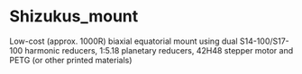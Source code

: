 # Shizukus_mount
Low-cost (approx. 1000R) biaxial equatorial mount using dual S14-100/S17-100 harmonic reducers, 1:5.18 planetary reducers, 42H48 stepper motor and PETG (or other printed materials)
